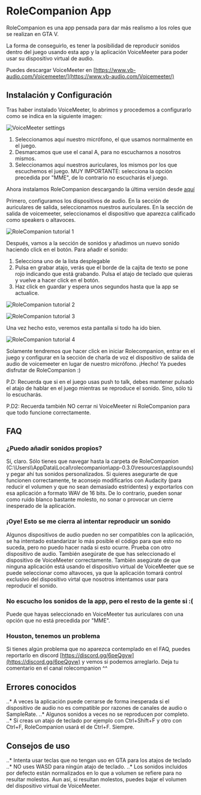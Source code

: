 # RoleCompanion App

RoleCompanion es una app pensada para dar más realismo a los roles que se realizan en GTA V.

La forma de conseguirlo, es tener la posibilidad de reproducir sonidos dentro del juego usando esta app
y la aplicación VoiceMeeter para poder usar su dispositivo virtual de audio.

Puedes descargar VoiceMeeter en [https://www.vb-audio.com/Voicemeeter/](https://www.vb-audio.com/Voicemeeter/)

## Instalación y Configuración

Tras haber instalado VoiceMeeter, lo abrimos y procedemos a configurarlo como se indica en la siguiente imagen:

![VoiceMeeter settings](https://github.com/frozenfangkb/rolecompanion/blob/master/image/voicetuto.png "VoiceMeeter settings")

1. Seleccionamos aquí nuestro micrófono, el que usamos normalmente en el juego.
2. Desmarcamos que use el canal A, para no escucharnos a nosotros mismos.
3. Seleccionamos aquí nuestros auriculares, los mismos por los que escuchemos el juego. MUY IMPORTANTE: selecciona la opción precedida por "MME", de lo contrario no escucharás el juego.

Ahora instalamos RoleCompanion descargando la última versión desde [aquí](https://github.com/frozenfangkb/rolecompanion/releases)

Primero, configuramos los dispositivos de audio. En la sección de auriculares de salida, seleccionamos nuestros auriculares.
En la sección de salida de voicemeeter, seleccionamos el dispositivo que aparezca calificado como speakers o altavoces.

![RoleCompanion tutorial 1](https://github.com/frozenfangkb/rolecompanion/blob/master/image/RCtuto1.PNG "RoleCompanion tutorial 1")

Después, vamos a la sección de sonidos y añadimos un nuevo sonido haciendo click en el botón. Para añadir el sonido:

1. Selecciona uno de la lista desplegable
2. Pulsa en grabar atajo, verás que el borde de la cajita de texto se pone rojo indicando que está grabando. Pulsa el atajo de teclado que quieras y vuelve a hacer click en el botón.
3. Haz click en guardar y espera unos segundos hasta que la app se actualice.

![RoleCompanion tutorial 2](https://github.com/frozenfangkb/rolecompanion/blob/master/image/RCtuto2.png "RoleCompanion tutorial 2")

![RoleCompanion tutorial 3](https://github.com/frozenfangkb/rolecompanion/blob/master/image/RCtuto3.png "RoleCompanion tutorial 3")

Una vez hecho esto, veremos esta pantalla si todo ha ido bien.

![RoleCompanion tutorial 4](https://github.com/frozenfangkb/rolecompanion/blob/master/image/RCtuto4.png "RoleCompanion tutorial 4")

Solamente tendremos que hacer click en iniciar Rolecompanion, entrar en el juego y configurar en la sección de charla de voz el dispositivo de salida de audio de voicemeeter
en lugar de nuestro micrófono. ¡Hecho! Ya puedes disfrutar de RoleCompanion :)

P.D: Recuerda que si en el juego usas push to talk, debes mantener pulsado el atajo de hablar en el juego mientras se reproduce el sonido. Sino, sólo tú lo escucharás.

P.D2: Recuerda también NO cerrar ni VoiceMeeter ni RoleCompanion para que todo funcione correctamente.

## FAQ

### ¿Puedo añadir sonidos propios?

Sí, claro. Sólo tienes que navegar hasta la carpeta de RoleCompanion (C:\\Users\\<tu usuario>\\AppData\\Local\\rolecompanion\\app-0.3.0\\resources\\app\\sounds) y pegar ahí tus sonidos personalizados.
Si quieres asegurarte de que funcionen correctamente, te aconsejo modificarlos con Audacity (para reducir el volumen y que no sean demasiado estridentes) y exportarlos con esa aplicación
a formato WAV de 16 bits. De lo contrario, pueden sonar como ruido blanco bastante molesto, no sonar o provocar un cierre inesperado de la aplicación.

### ¡Oye! Esto se me cierra al intentar reproducir un sonido

Algunos dispositivos de audio pueden no ser compatibles con la aplicación, se ha intentado estandarizar lo más posible el código para que esto no suceda, pero no puedo hacer nada si esto ocurre. Prueba con otro dispositivo de audio. También asegúrate de que has seleccionado el dispositivo de VoiceMeeter correctamente. También asegúrate de que ninguna aplicación está usando el dispositivo virtual de
VoiceMeeter que se puede seleccionar como altavoces, ya que la aplicación tomará control exclusivo del dispositivo virtal que nosotros intentamos usar para reproducir el sonido.

### No escucho los sonidos de la app, pero el resto de la gente si :(

Puede que hayas seleccionado en VoiceMeeter tus auriculares con una opción que no está precedida por "MME".

### Houston, tenemos un problema

Si tienes algún problema que no aparezca contemplado en el FAQ, puedes reportarlo en discord [https://discord.gg/6peQgyw](https://discord.gg/6peQgyw) y vemos si podemos arreglarlo. Deja tu comentario en el canal rolecompanion ^^

## Errores conocidos

..* A veces la aplicación puede cerrarse de forma inesperada si el dispositivo de audio no es compatible por razones de canales de audio o SampleRate.
..* Algunos sonidos a veces no se reproducen por completo.
..* Si creas un atajo de teclado por ejemplo con Ctrl+Shift+F y otro con Ctrl+F, RoleCompanion usará el de Ctrl+F. Siempre.

## Consejos de uso

..* Intenta usar teclas que no tengan uso en GTA para los atajos de teclado
..* NO uses WASD para ningún atajo de teclado.
..* Los sonidos incluidos por defecto están normalizados en lo que a volumen se refiere para no resultar molestos. Aun así, si resultan molestos, puedes bajar el volumen del dispositivo virtual de VoiceMeeter.
